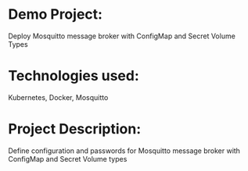 # Demo Project:
Deploy Mosquitto message broker with ConfigMap and
Secret Volume Types
# Technologies used:
Kubernetes, Docker, Mosquitto
# Project Description:
Define configuration and passwords for Mosquitto
message broker with ConfigMap and Secret Volume
types
